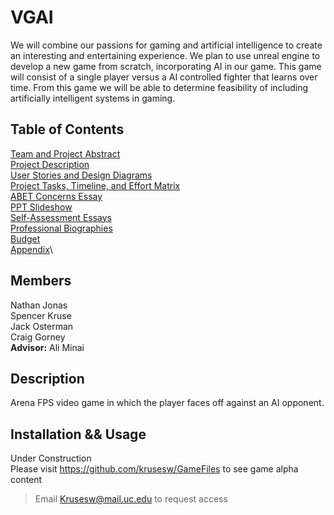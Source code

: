 # VGAI
We will combine our passions for gaming and artificial intelligence to create an interesting and entertaining experience. We plan to use unreal engine to develop a new game from scratch, incorporating AI in our game. This game will consist of a single player versus a AI controlled fighter that learns over time. From this game we will be able to determine feasibility of including artificially intelligent systems in gaming.

## Table of Contents
[Team and Project Abstract](https://github.com/krusesw/SeniorDesign/tree/master/1%20-%20Team%20and%20Project%20Abstract)\
[Project Description](https://github.com/krusesw/SeniorDesign/tree/master/2%20-%20Project%20Description)\
[User Stories and Design Diagrams](https://github.com/krusesw/SeniorDesign/tree/master/3%20-%20User%20Stories%20and%20Design%20Diagrams)\
[Project Tasks, Timeline, and Effort Matrix](https://github.com/krusesw/SeniorDesign/tree/master/4%20-%20Project%20Tasks%20and%20Timeline)\
[ABET Concerns Essay](https://github.com/krusesw/SeniorDesign/tree/master/5%20-%20ABET%20Concerns)\
[PPT Slideshow](https://github.com/krusesw/SeniorDesign/tree/master/6%20-%20Powerpoint)\
[Self-Assessment Essays](https://github.com/krusesw/SeniorDesign/tree/master/7%20-%20Self%20Assessment%20Essays)\
[Professional Biographies](https://github.com/krusesw/SeniorDesign/tree/master/8%20-%20Professional%20Biographies)\
[Budget](https://github.com/krusesw/SeniorDesign/tree/master/9%20-%20Budget)\
[Appendix](https://github.com/krusesw/SeniorDesign/tree/master/10%20-%20Appendix)\

## Members
Nathan Jonas\
Spencer Kruse\
Jack Osterman\
Craig Gorney\
**Advisor:** Ali Minai

## Description
Arena FPS video game in which the player faces off against an AI opponent.

## Installation && Usage
Under Construction\
Please visit https://github.com/krusesw/GameFiles to see game alpha content
>Email Krusesw@mail.uc.edu to request access

